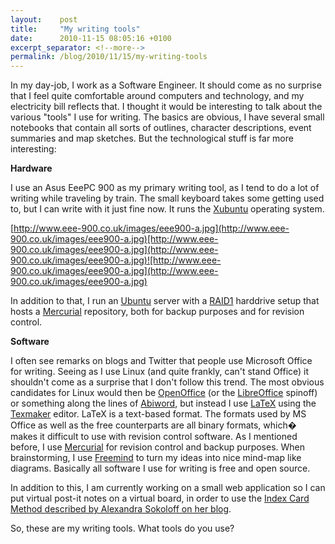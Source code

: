 ```yaml
---
layout:    post
title:     "My writing tools"
date:      2010-11-15 08:05:16 +0100
excerpt_separator: <!--more-->
permalink: /blog/2010/11/15/my-writing-tools
---
```


In my day-job, I work as a Software Engineer. It should come as no surprise that I feel quite comfortable around computers and technology, and my electricity bill reflects that. I thought it would be interesting to talk about the various &quot;tools&quot; I use for writing. The basics are obvious, I have several small notebooks that contain all sorts of outlines, character descriptions, event summaries and map sketches. But the technological stuff is far more interesting:

<!--more-->
**Hardware**

I use an Asus EeePC 900 as my primary writing tool, as I tend to do a lot of writing while traveling by train. The small keyboard takes some getting used to, but I can write with it just fine now. It runs the [Xubuntu](http://www.xubuntu.com) operating system.

[http://www.eee-900.co.uk/images/eee900-a.jpg](http://www.eee-900.co.uk/images/eee900-a.jpg)[http://www.eee-900.co.uk/images/eee900-a.jpg](http://www.eee-900.co.uk/images/eee900-a.jpg)![http://www.eee-900.co.uk/images/eee900-a.jpg](http://www.eee-900.co.uk/images/eee900-a.jpg)

In addition to that, I run an [Ubuntu](http://www.ubuntu.com/) server with a [RAID1](http://en.wikipedia.org/wiki/RAID1#RAID_1) harddrive setup that hosts a [Mercurial](http://mercurial.selenic.com/) repository, both for backup purposes and for revision control.

**Software**

I often see remarks on blogs and Twitter that people use Microsoft Office for writing. Seeing as I use Linux (and quite frankly, can't stand Office) it shouldn't come as a surprise that I don't follow this trend. The most obvious candidates for Linux would then be [OpenOffice](http://www.openoffice.org/) (or the [LibreOffice](http://www.documentfoundation.org/download/) spinoff) or something along the lines of [Abiword](http://www.abisource.com/), but instead I use [LaTeX](http://www.latex-project.org/) using the [Texmaker](http://www.xm1math.net/texmaker/) editor. LaTeX is a text-based format. The formats used by MS Office as well as the free counterparts are all binary formats, which� makes it difficult to use with revision control software. As I mentioned before, I use [Mercurial](http://mercurial.selenic.com/) for revision control and backup purposes. When brainstorming, I use [Freemind](http://freemind.sourceforge.net/) to turn my ideas into nice mind-map like diagrams. Basically all software I use for writing is free and open source.

In addition to this, I am currently working on a small web application so I can put virtual post-it notes on a virtual board, in order to use the [Index Card Method described by Alexandra Sokoloff on her blog](http://thedarksalon.blogspot.com/2008/10/story-structure-101-index-card-method.html).

So, these are my writing tools. What tools do you use?